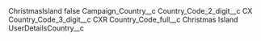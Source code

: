 <?xml version="1.0" encoding="UTF-8"?>
<CustomMetadata xmlns="http://soap.sforce.com/2006/04/metadata" xmlns:xsi="http://www.w3.org/2001/XMLSchema-instance" xmlns:xsd="http://www.w3.org/2001/XMLSchema">
    <label>ChristmasIsland</label>
    <protected>false</protected>
    <values>
        <field>Campaign_Country__c</field>
        <value xsi:nil="true"/>
    </values>
    <values>
        <field>Country_Code_2_digit__c</field>
        <value xsi:type="xsd:string">CX</value>
    </values>
    <values>
        <field>Country_Code_3_digit__c</field>
        <value xsi:type="xsd:string">CXR</value>
    </values>
    <values>
        <field>Country_Code_full__c</field>
        <value xsi:type="xsd:string">Christmas Island</value>
    </values>
    <values>
        <field>UserDetailsCountry__c</field>
        <value xsi:nil="true"/>
    </values>
</CustomMetadata>
